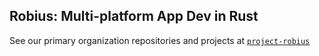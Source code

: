 ## Robius: Multi-platform App Dev in Rust

See our primary organization repositories and projects at [`project-robius`](https://github.com/project-robius)
